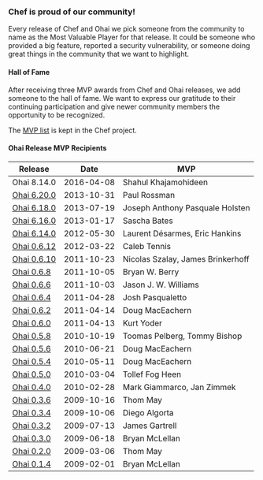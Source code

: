 ### Chef is proud of our community!

Every release of Chef and Ohai we pick someone from the community to name as the Most Valuable Player for that release. It could be someone who provided a big feature, reported a security vulnerability, or someone doing great things in the community that we want to highlight.

#### Hall of Fame

After receiving three MVP awards from Chef and Ohai releases, we add someone to the hall of fame. We want to express our gratitude to their continuing participation and give newer community members the opportunity to be recognized.

The [MVP list](https://github.com/opscode/chef/blob/master/CHEF_MVPS.md) is kept in the Chef project.

#### Ohai Release MVP Recipients

| Release | Date | MVP |
|---------|------|-----|
| Ohai 8.14.0 | 2016-04-08 | Shahul Khajamohideen |
| [Ohai 6.20.0](https://www.chef.io/blog/2013/10/31/release-chef-client-11-8-0-ohai-6-20-0/) | 2013-10-31 | Paul Rossman |
| [Ohai 6.18.0](http://www.chef.io/blog/2013/07/23/chef-client-11-6-0-ohai-6-18-0-and-more/) | 2013-07-19 | Joseph Anthony Pasquale Holsten |
| [Ohai 6.16.0](http://www.chef.io/blog/2013/01/17/ohai-6-16-0-released/) | 2013-01-17 | Sascha Bates |
| [Ohai 6.14.0](http://www.chef.io/blog/2012/05/30/ohai-6-14-0-released/) | 2012-05-30 | Laurent Désarmes, Eric Hankins |
| [Ohai 0.6.12](http://www.chef.io/blog/2012/03/22/ohai-0-6-12-released/) | 2012-03-22 | Caleb Tennis |
| [Ohai 0.6.10](http://www.chef.io/blog/2011/10/23/ohai-0-6-10-released/) | 2011-10-23 | Nicolas Szalay, James Brinkerhoff |
| [Ohai 0.6.8](http://www.chef.io/blog/2011/10/05/ohai-0-6-8-released/) | 2011-10-05 | Bryan W. Berry |
| [Ohai 0.6.6](http://www.chef.io/blog/2011/10/03/ohai-0-6-6-released/) | 2011-10-03 | Jason J. W. Williams |
| [Ohai 0.6.4](http://www.chef.io/blog/2011/04/28/ohai-0-6-4-released/) | 2011-04-28 | Josh Pasqualetto |
| [Ohai 0.6.2](http://www.chef.io/blog/2011/04/14/ohai-0-6-2-bugfix-release/) | 2011-04-14 | Doug MacEachern |
| [Ohai 0.6.0](http://www.chef.io/blog/2011/04/13/ohai-0-6-0-released-2/) | 2011-04-13 | Kurt Yoder |
| [Ohai 0.5.8](http://www.chef.io/blog/2010/10/19/chef-0-9-10-ohai-0-5-8-and-mixliblog-1-2-0-released/) | 2010-10-19 | Toomas Pelberg, Tommy Bishop |
| [Ohai 0.5.6](http://www.chef.io/blog/2010/06/21/chef-0-9-0-and-ohai-0-5-6-released/) | 2010-06-21 | Doug MacEachern |
| [Ohai 0.5.4](http://www.chef.io/blog/2010/05/11/chef-0-8-16-and-ohai-0-5-4-release/) | 2010-05-11 | Doug MacEachern |
| [Ohai 0.5.0](http://www.chef.io/blog/2010/03/04/ohai-0-5-0-release/) | 2010-03-04 | Tollef Fog Heen |
| [Ohai 0.4.0](http://www.chef.io/blog/2010/02/28/ohai-0-4-0-release/) | 2010-02-28 | Mark Giammarco, Jan Zimmek |
| [Ohai 0.3.6](http://www.chef.io/blog/2009/10/26/chef-0-7-14-ohai-0-3-6-releases/) | 2009-10-16 | Thom May |
| [Ohai 0.3.4](http://www.chef.io/blog/2009/10/06/chef-0-7-12rc0-ohai-0-3-4rc0-releases/) | 2009-10-06 | Diego Algorta |
| [Ohai 0.3.2](http://www.chef.io/blog/2009/07/13/ohai-0-3-2-release/) | 2009-07-13 | James Gartrell |
| [Ohai 0.3.0](http://www.chef.io/blog/2009/06/18/ohai-0-3-0-release/) | 2009-06-18 | Bryan McLellan |
| [Ohai 0.2.0](http://www.chef.io/blog/2009/03/06/ohai-0-2-0/) | 2009-03-06 | Thom May |
| [Ohai 0.1.4](http://www.chef.io/blog/2009/02/01/chef-0-5-2-and-ohai-0-1-4/) | 2009-02-01 | Bryan McLellan |

